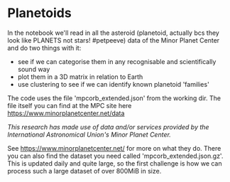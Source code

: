 # Planetoids

In the notebook we'll read in all the asteroid (planetoid, actually bcs they look like PLANETS not stars! #petpeeve) data of the Minor Planet Center and do two things with it:

- see if we can categorise them in any recognisable and scientifically sound way
- plot them in a 3D matrix in relation to Earth
- use clustering to see if we can identify known planetoid 'families'

The code uses the file 'mpcorb_extended.json' from the working dir. The file itself you can find at the MPC site here https://www.minorplanetcenter.net/data

_This research has made use of data and/or services provided by the International Astronomical Union's Minor Planet Center._

See https://www.minorplanetcenter.net/ for more on what they do. There you can also find the dataset you need called 'mpcorb_extended.json.gz'. This is updated daily and quite large, so the first challenge is how we can process such a large dataset of over 800MiB in size.

